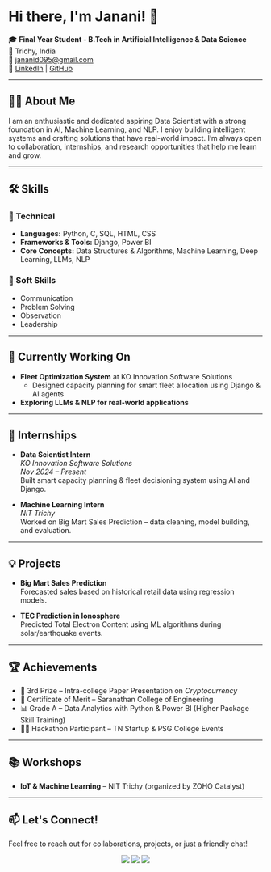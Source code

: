 # Hi there, I'm Janani! 👋

🎓 **Final Year Student - B.Tech in Artificial Intelligence & Data Science**  
📍 Trichy, India  
📧 [jananid095@gmail.com](mailto:jananid095@gmail.com)  
🔗 [LinkedIn](https://www.linkedin.com/in/janani-d-121233259/) | [GitHub](https://github.com/jananid23)

---

## 👩‍💻 About Me

I am an enthusiastic and dedicated aspiring Data Scientist with a strong foundation in AI, Machine Learning, and NLP. I enjoy building intelligent systems and crafting solutions that have real-world impact. I’m always open to collaboration, internships, and research opportunities that help me learn and grow.

---

## 🛠️ Skills

### 🚀 Technical
- **Languages:** Python, C, SQL, HTML, CSS  
- **Frameworks & Tools:** Django, Power BI  
- **Core Concepts:** Data Structures & Algorithms, Machine Learning, Deep Learning, LLMs, NLP  

### 💼 Soft Skills
- Communication  
- Problem Solving  
- Observation  
- Leadership  

---

## 🌱 Currently Working On
- **Fleet Optimization System** at KO Innovation Software Solutions  
  - Designed capacity planning for smart fleet allocation using Django & AI agents  
- **Exploring LLMs & NLP for real-world applications**

---

## 💼 Internships

- **Data Scientist Intern**  
  *KO Innovation Software Solutions*  
  _Nov 2024 – Present_  
  Built smart capacity planning & fleet decisioning system using AI and Django.

- **Machine Learning Intern**  
  *NIT Trichy*  
  Worked on Big Mart Sales Prediction – data cleaning, model building, and evaluation.

---

## 💡 Projects

- **Big Mart Sales Prediction**  
  Forecasted sales based on historical retail data using regression models.

- **TEC Prediction in Ionosphere**  
  Predicted Total Electron Content using ML algorithms during solar/earthquake events.

---

## 🏆 Achievements

- 🥉 3rd Prize – Intra-college Paper Presentation on *Cryptocurrency*  
- 🏅 Certificate of Merit – Saranathan College of Engineering  
- 📊 Grade A – Data Analytics with Python & Power BI (Higher Package Skill Training)  
- 👩‍💻 Hackathon Participant – TN Startup & PSG College Events  

---

## 📚 Workshops

- **IoT & Machine Learning** – NIT Trichy (organized by ZOHO Catalyst)

---

## 📫 Let's Connect!

Feel free to reach out for collaborations, projects, or just a friendly chat!

<p align="center">
  <a href="mailto:jananid095@gmail.com"><img src="https://img.shields.io/badge/Gmail-D14836?style=flat-square&logo=gmail&logoColor=white"/></a>
  <a href="https://www.linkedin.com/in/janani-d-121233259/"><img src="https://img.shields.io/badge/LinkedIn-0077B5?style=flat-square&logo=linkedin&logoColor=white"/></a>
  <a href="https://github.com/jananid23"><img src="https://img.shields.io/badge/GitHub-100000?style=flat-square&logo=github&logoColor=white"/></a>
</p>

